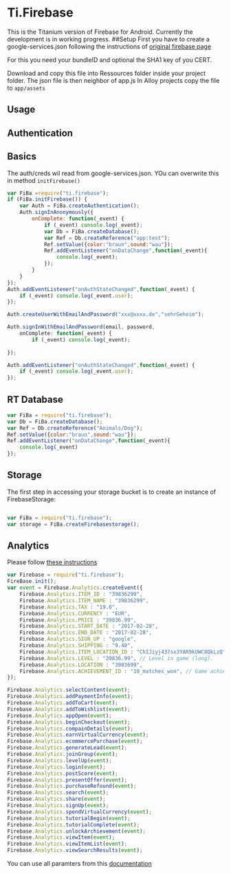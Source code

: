 Ti.Firebase
===========

This is the Titanium version of Firebase for Android. Currently the development is in working progress.
##Setup
First you have to create a google-services.json following the instructions of [original firebase page](https://firebase.google.com/docs/android/setup)

For this you need your bundleID and optional the SHA1 key of you CERT.

Download and copy  this file into Ressources folder inside your project folder. The json file is then neighbor of app.js
In Alloy projects copy the file to `app/assets`

Usage
-------
Authentication
-----------------
Basics
------
The auth/creds wil read from google-services.json. YOu can overwrite this in method `initFirebase()`
```javascript
var FiBa =require("ti.firebase");
if (FiBa.initFirebase()) {
	var Auth = FiBa.createAuthentication();
	Auth.signInAnonymously({
		onComplete: function(_event) {
			if (_event) console.log(_event);
			var Db = FiBa.createDatabase();
			var Ref = Db.createReference("app:test");
			Ref.setValue({color:"braun",sound:"wau"});
			Ref.addEventListener("onDataChange",function(_event){
				console.log(_event);
			});
 		}
	}
});
Auth.addEventListener("onAuthStateChanged",function(_event) {
	if (_event) console.log(_event.user);
});

Auth.createUserWithEmailAndPassword("xxx@xxxx.de","sehrGeheim");

Auth.signInWithEmailAndPassword(email, password,
	onComplete: function(_event) {
 		if (_event) console.log(_event);
		
});

Auth.addEventListener("onAuthStateChanged",function(_event) {
	if (_event) console.log(_event.user);
});
```

RT Database
-----------
```javascript
var FiBa = require("ti.firebase");
var Db = FiBa.createDatabase();
var Ref = Db.createReference("Animals/Dog");
Ref.setValue({color:"braun",sound:"wau"});
Ref.addEventListener("onDataChange",function(_event){
	console.log(_event)
});

``` 

Storage
-------
The first step in accessing your storage bucket is to create an instance of FirebaseStorage:
```javascript

var FiBa = require("ti.firebase");
var storage = FiBa.createFirebasestorage();
``` 

Analytics
---------
Please follow [these instructions](https://support.google.com/adwords/answer/6366292?hl=en)

```javascript
var Firebase = require("ti.firebase");
FireBase.init();
var event = Firebase.Analytics.createEvent({
    Firebase.Analytics.ITEM_ID : "39836299",
    Firebase.Analytics.ITEM_NAME : "39836299",
    Firebase.Analytics.TAX : "19.0",
    Firebase.Analytics.CURRENCY : "EUR",
    Firebase.Analytics.PRICE : "39836.99",
    Firebase.Analytics.START_DATE : "2017-02-28",
    Firebase.Analytics.END_DATE : "2017-02-28",
    Firebase.Analytics.SIGN_UP : "google",
    Firebase.Analytics.SHIPPING : "9.40",
    Firebase.Analytics.ITEM_LOCATION_ID : "ChIJiyj437sx3YAR9kUWC8QkLzQ", // Google Place ID
    Firebase.Analytics.LEVEL : "39836.99", // Level in game (long).
    Firebase.Analytics.LOCATION : "3983699",
    Firebase.Analytics.ACHIEVEMENT_ID : "10_matches_won", // Game achievement ID (String)
});

Firebase.Analytics.selectContent(event);
Firebase.Analytics.addPaymentInfo(event);
Firebase.Analytics.addToCart(event);
Firebase.Analytics.addToWishlist(event);
Firebase.Analytics.appOpen(event);
Firebase.Analytics.beginCheckout(event);
Firebase.Analytics.compainDetails(event);
Firebase.Analytics.earnVirtualCurrency(event);
Firebase.Analytics.ecommercePurchase(event);
Firebase.Analytics.generateLead(event);
Firebase.Analytics.joinGroup(event);
Firebase.Analytics.levelUp(event);
Firebase.Analytics.login(event);
Firebase.Analytics.postScore(event);
Firebase.Analytics.presentOffer(event);
Firebase.Analytics.purchaseRefound(event);
Firebase.Analytics.search(event);
Firebase.Analytics.share(event);
Firebase.Analytics.signUp(event);
Firebase.Analytics.spendVirtualCurrency(event);
Firebase.Analytics.tutorialBegin(event);
Firebase.Analytics.tutorialComplete(event);
Firebase.Analytics.unlockArchievement(event);
Firebase.Analytics.viewItem(event);
Firebase.Analytics.viewItemList(event);
Firebase.Analytics.viewSearchResults(event);

```
You can use all paramters from this [documentation](https://firebase.google.com/docs/reference/android/com/google/firebase/analytics/FirebaseAnalytics.Param)


``` 


